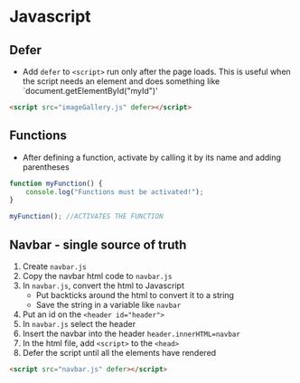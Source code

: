 # Javascript

## Defer

- Add `defer` to `<script>` run only after the page loads. This is useful when the script needs an element and does something like `document.getElementById("myId")'

```html
<script src="imageGallery.js" defer></script>
```

## Functions

- After defining a function, activate by calling it by its name and adding parentheses

```javascript
function myFunction() {
    console.log("Functions must be activated!");
}

myFunction(); //ACTIVATES THE FUNCTION
```

## Navbar - single source of truth

1. Create `navbar.js`
2. Copy the navbar html code to `navbar.js`
3. In `navbar.js`, convert the html to Javascript
   - Put backticks around the html to convert it to a string
   - Save the string in a variable like `navbar`
4. Put an id on the `<header id="header">`
5. In `navbar.js` select the header
6. Insert the navbar into the header `header.innerHTML=navbar`
7. In the html file, add `<script>` to the `<head>`
8. Defer the script until all the elements have rendered

```html
<script src="navbar.js" defer></script>
```
